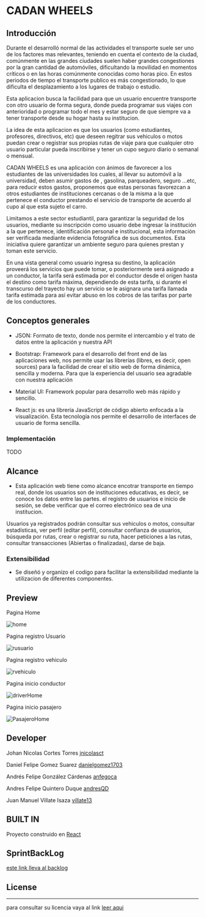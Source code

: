 
# CADAN WHEELS

## Introducción

Durante el desarrolló normal de las actividades el transporte suele ser uno de los factores mas relevantes, teniendo en cuenta el contexto de la ciudad, comúnmente en las grandes ciudades suelen haber grandes congestiones por la gran cantidad de automóviles, dificultando la movilidad en momentos críticos o en las horas comúnmente conocidas como horas pico. En estos periodos de tiempo el transporte publico es más congestionado, lo que dificulta el desplazamiento a los lugares de trabajo o estudio. 

Esta aplicacion busca la facilidad para que un usuario encuentre transporte con otro usuario de forma segura, donde pueda programar sus viajes con anterioridad o programar todo el mes y estar seguro de que siempre va a tener transporte desde su hogar hasta su institucion.

La idea de esta aplicacion es que los usuarios (como estudiantes, profesores, directivos, etc) que deseen regitrar sus vehiculos o motos puedan crear o registrar sus propias rutas de viaje para que cualquier otro usuario particular pueda inscribirse y tener un cupo seguro diario o semanal o mensual.

CADAN WHEELS es una aplicación con ánimos de favorecer a los estudiantes de las universidades los cuales, al llevar su automóvil a la universidad, deben asumir gastos de , gasolina, parqueadero, seguro ...etc,  para reducir estos gastos, proponemos que estas personas favorezcan a otros estudiantes de instituciones cercanas o de la misma a la que pertenece el conductor prestando el servicio de transporte de acuerdo al cupo al que esta sujeto el carro.

Limitamos a este sector estudiantil, para garantizar la seguridad de los usuarios, mediante su inscripción como usuario debe ingresar la institución a la que pertenece, identificación personal e institucional, esta información ser verificada mediante evidencia fotográfica de sus documentos.  Esta iniciativa quiere garantizar un ambiente seguro para quienes prestan y toman este servicio.

En una vista general como usuario ingresa su destino, la aplicación proveerá los servicios que puede tomar, o posteriormente será asignado a un conductor, la tarifa será estimada por el conductor  desde el origen hasta el destino como tarifa máxima, dependiendo de esta tarifa, si durante el transcurso del trayecto hay un servicio se le asignara una tarifa  llamada tarifa estimada para así evitar abuso en los cobros de las tarifas por parte de los conductores.

## Conceptos generales

- JSON: Formato de texto, donde nos permite el intercambio y el trato de datos entre la aplicación y nuestra API 

- Bootstrap: Framework para el desarrollo del front end de las aplicaciones web, nos permite usar las librerías (libres, es decir, open sources)  para la facilidad de crear el sitio web de forma dinámica, sencilla y moderna. Para que la experiencia del usuario sea agradable con nuestra aplicación

- Material UI: Framework popular para desarrollo web más rápido y sencillo.

- React js: es una librería JavaScript de código abierto enfocada a la visualización. Esta tecnología nos permite el desarrollo de interfaces de usuario de forma sencilla.

### Implementación

TODO

## Alcance

- Esta aplicación web tiene como alcance encotrar transporte en tiempo real, donde los usuarios son de instituciones educativas, es decir, se conoce los datos entre las partes. el registro de usuarios e inicio de sesión, se debe verificar que el correo electrónico sea de una institucion.

Usuarios ya registrados podrán consultar sus vehiculos o motos, consultar estadísticas, ver perfil (editar perfil), consultar confianza de usuarios, búsqueda por rutas, crear o registrar su ruta, hacer peticiones a las rutas, consultar transacciones (Abiertas o finalizadas), darse de baja.


### Extensibilidad

- Se diseñó y organizo el codigo para facilitar la extensibilidad mediante la utilizacion de diferentes componentes. 

## Preview

Pagina Home

![home](https://github.com/CADAN-Developers/CADAN-WHEELS/blob/master/resources/home.png)

Pagina registro Usuario

![rusuario](https://github.com/CADAN-Developers/CADAN-WHEELS/blob/master/resources/rusuario.png)

Pagina registro vehiculo

![rvehiculo](https://github.com/CADAN-Developers/CADAN-WHEELS/blob/master/resources/rvehiculo.png)

Pagina inicio conductor

![driverHome](https://github.com/CADAN-Developers/CADAN-WHEELS/blob/master/resources/driverHome.png)

Pagina inicio pasajero

![PasajeroHome](https://github.com/CADAN-Developers/CADAN-WHEELS/blob/principalPasajeroMockup/resources/pasajeroHome.PNG)


## Developer

Johan Nicolas Cortes Torres [jnicolasct](https://github.com/jnicolasct)

Daniel Felipe Gomez Suarez [danielgomez1703](https://github.com/danielGomez1703)

Andrés Felipe González Cárdenas [anfegoca](https://github.com/anfegoca)

Andres Felipe Quintero Duque [andresQD](https://github.com/andresQD)

Juan Manuel Villate Isaza [villate13](https://github.com/villate13)
    
## BUILT IN
Proyecto construido en [React](https://reactjs.org/)

## SprintBackLog

[este link lleva al backlog](https://tree.taiga.io/project/andresqd-cadan-developers/backlog)
   
## License
----
para consultar su licencia vaya al link 
[leer aqui](https://github.com/CADAN-Developers/CADAN-WHEELS/blob/master/LICENSE)
